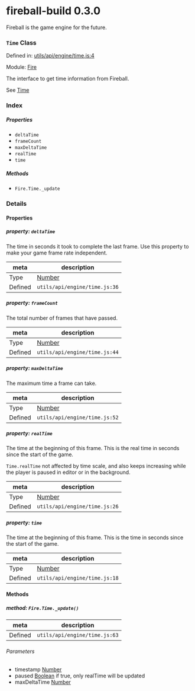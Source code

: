
# fireball-build 0.3.0

Fireball is the game engine for the future.

### `Time` Class


Defined in: [utils/api/engine/time.js:4](../files/utils/api/engine/time.js.js)

Module: [Fire](../modules/Fire.md)





 The interface to get time information from Fireball.

See [Time](/en/scripting/time/)


### Index

##### Properties

  - `deltaTime`
  - `frameCount`
  - `maxDeltaTime`
  - `realTime`
  - `time`



##### Methods

  - `Fire.Time._update`





### Details


#### Properties



##### property: `deltaTime`

The time in seconds it took to complete the last frame. Use this property to make your game frame rate independent.

| meta | description |
|------|-------------|
| Type | <a href="https://developer.mozilla.org/en/JavaScript/Reference/Global_Objects/Number" class="crosslink external" target="_blank">Number</a> |
| Defined | `utils/api/engine/time.js:36` |




##### property: `frameCount`

The total number of frames that have passed.

| meta | description |
|------|-------------|
| Type | <a href="https://developer.mozilla.org/en/JavaScript/Reference/Global_Objects/Number" class="crosslink external" target="_blank">Number</a> |
| Defined | `utils/api/engine/time.js:44` |




##### property: `maxDeltaTime`

The maximum time a frame can take.

| meta | description |
|------|-------------|
| Type | <a href="https://developer.mozilla.org/en/JavaScript/Reference/Global_Objects/Number" class="crosslink external" target="_blank">Number</a> |
| Defined | `utils/api/engine/time.js:52` |




##### property: `realTime`

The time at the beginning of this frame. This is the real time in seconds since the start of the game.

`Time.realTime` not affected by time scale, and also keeps increasing while the player is paused in editor or in the background.

| meta | description |
|------|-------------|
| Type | <a href="https://developer.mozilla.org/en/JavaScript/Reference/Global_Objects/Number" class="crosslink external" target="_blank">Number</a> |
| Defined | `utils/api/engine/time.js:26` |




##### property: `time`

The time at the beginning of this frame. This is the time in seconds since the start of the game.

| meta | description |
|------|-------------|
| Type | <a href="https://developer.mozilla.org/en/JavaScript/Reference/Global_Objects/Number" class="crosslink external" target="_blank">Number</a> |
| Defined | `utils/api/engine/time.js:18` |






<!-- Method Block -->
#### Methods


##### method: `Fire.Time._update()`



| meta | description |
|------|-------------|
| Defined | `utils/api/engine/time.js:63` |

###### Parameters
- timestamp <a href="https://developer.mozilla.org/en/JavaScript/Reference/Global_Objects/Number" class="crosslink external" target="_blank">Number</a>  
- paused <a href="https://developer.mozilla.org/en/JavaScript/Reference/Global_Objects/Boolean" class="crosslink external" target="_blank">Boolean</a> if true, only realTime will be updated
- maxDeltaTime <a href="https://developer.mozilla.org/en/JavaScript/Reference/Global_Objects/Number" class="crosslink external" target="_blank">Number</a>  



